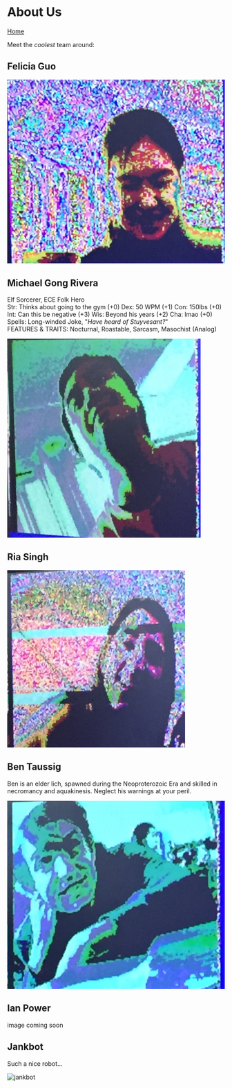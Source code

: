 # About Us

[Home](./index.md)

Meet the *coolest* team around:

## Felicia Guo
![Felicia](./media/about_us/felicia.png) 


## Michael Gong Rivera

Elf Sorcerer, ECE Folk Hero<br/>
Str: Thinks about going to the gym (+0)   Dex: 50 WPM (+1)   Con: 150lbs (+0)   Int: Can this be negative (+3)   Wis: Beyond his years (+2)   Cha: lmao (+0)<br/>
Spells: Long-winded Joke, "_Have heard of Stuyvesant?_"<br/>
FEATURES & TRAITS: Nocturnal, Roastable, Sarcasm, Masochist (Analog)<br/>

![Michael](./media/about_us/michael.png) 


## Ria Singh



![Ria](./media/about_us/ria.png) 


## Ben Taussig

Ben is an elder lich, spawned during the Neoproterozoic Era and skilled in necromancy and aquakinesis. Neglect his warnings at your peril.

![Ben](./media/about_us/ben.png) 

## Ian Power
image coming soon

## Jankbot

Such a nice robot...

![jankbot](./media/FRONTOFROBOT.jpg)
